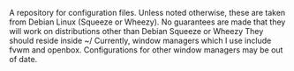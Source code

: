 A repository for configuration files.
Unless noted otherwise, these are taken from Debian Linux (Squeeze or Wheezy).
No guarantees are made that they will work on distributions other than Debian Squeeze or Wheezy
They should reside inside ~/
Currently, window managers which I use include fvwm and openbox. Configurations for other window managers may be out of date.
